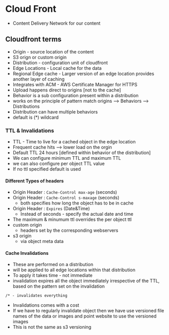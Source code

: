 # Cloud Front
- Content Delivery Network for our content
## Cloudfront terms
- Origin - source location of the content
- S3 orign or custom origin
- Distribution - configuration unit of cloudfront
- Edge Locations - Local cache for the data
- Regional Edge cache - Larger version of an edge location provides another layer of caching
- Integrates with ACM - AWS Certificate Manager for HTTPS
- Upload happens direct to origins [not to the cache]
- Behavior is a sub configuration present within a distribution
- works on the principle of pattern match
origins --> Behaviors --> Distributions
- Distribution can have multiple behaviors 
- default is (*) wildcard
### TTL & Invalidations
- TTL - Time to live for a cached object in the edge location
- Frequent cache hits --> lower load on the orgin
- Default TTL 24 hours [defined within behavior of the distribution]
- We can configure minimum TTL and maximum TTL
- we can also configure per object TTL value 
- If no ttl specified default is used
#### Different Types of headers
- Origin Header : `Cache-Control max-age` (seconds)
- Origin Header : `Cache-Control s-maxage` (seconds)
    - both specifies how long the object has to be in cache
- Origin Header : `Expires` (Date&Time)
    - Instead of seconds - specify the actual date and time
- The maximum & minumum ttl overrides the per object ttl
- custom origin    
    - headers set by the corresponding webservers
- s3 origin
    - via object meta data
#### Cache Invalidations
- These are performed on a distribution
- will be applied to all edge locations within that distribution
- To apply it takes time - not immediate
- invalidation expires all the object immediately irrespective of the TTL, based on the pattern set on the invalidation
```
/* - invalidates everything
```
- Invalidations comes with a cost
- If we have to regularly invalidate object then we have use versioned file names of the data or images and point website to use the versioned images
- This is not the same as s3 versioning


